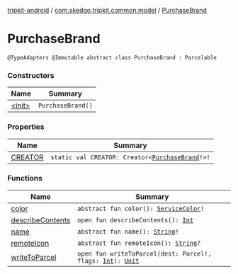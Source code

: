 [tripkit-android](../../index.md) / [com.skedgo.tripkit.common.model](../index.md) / [PurchaseBrand](./index.md)

# PurchaseBrand

`@TypeAdapters @Immutable abstract class PurchaseBrand : Parcelable`

### Constructors

| Name | Summary |
|---|---|
| [&lt;init&gt;](-init-.md) | `PurchaseBrand()` |

### Properties

| Name | Summary |
|---|---|
| [CREATOR](-c-r-e-a-t-o-r.md) | `static val CREATOR: Creator<`[`PurchaseBrand`](./index.md)`!>!` |

### Functions

| Name | Summary |
|---|---|
| [color](color.md) | `abstract fun color(): `[`ServiceColor`](../../com.skedgo.tripkit.routing/-service-color/index.md)`!` |
| [describeContents](describe-contents.md) | `open fun describeContents(): `[`Int`](https://kotlinlang.org/api/latest/jvm/stdlib/kotlin/-int/index.html) |
| [name](name.md) | `abstract fun name(): `[`String`](https://kotlinlang.org/api/latest/jvm/stdlib/kotlin/-string/index.html)`!` |
| [remoteIcon](remote-icon.md) | `abstract fun remoteIcon(): `[`String`](https://kotlinlang.org/api/latest/jvm/stdlib/kotlin/-string/index.html)`?` |
| [writeToParcel](write-to-parcel.md) | `open fun writeToParcel(dest: Parcel!, flags: `[`Int`](https://kotlinlang.org/api/latest/jvm/stdlib/kotlin/-int/index.html)`): `[`Unit`](https://kotlinlang.org/api/latest/jvm/stdlib/kotlin/-unit/index.html) |
